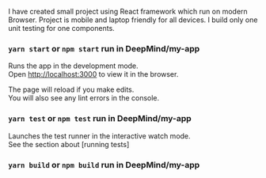 I have created small project  using React framework which run on modern Browser. Project is mobile and laptop friendly for all devices. I build only one unit testing for one components.


### `yarn start` or `npm start` run in DeepMind/my-app

Runs the app in the development mode.<br />
Open [http://localhost:3000](http://localhost:3000) to view it in the browser.

The page will reload if you make edits.<br />
You will also see any lint errors in the console.

### `yarn test` or `npm test` run in DeepMind/my-app

Launches the test runner in the interactive watch mode.<br />
See the section about [running tests]

### `yarn build` or `npm build` run in DeepMind/my-app



